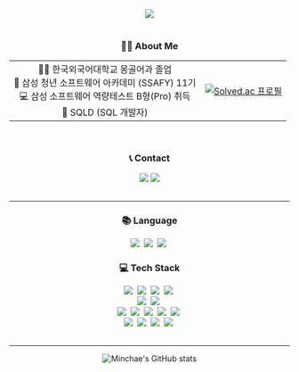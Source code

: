 <div align="center" style="width: 100%">
  <img align="center" src="https://github.com/user-attachments/assets/25b25176-9487-4e41-97fd-cecc064cf464" />
</div>

<br>

<h3 align="center">👩‍💻 About Me </h3>

<table align="center">
  <tr>
    <td style="text-align: center;">
      👩‍🎓 한국외국어대학교 몽골어과 졸업 <br>
      🏫 삼성 청년 소프트웨어 아카데미 (SSAFY) 11기<br>
      💻 삼성 소프트웨어 역량테스트 B형(Pro) 취득<br>
      💾 SQLD (SQL 개발자)
    </td>
    <td style="text-align: center;">
      <a href="https://solved.ac/kiminchae">
        <img src="http://mazassumnida.wtf/api/v2/generate_badge?boj=kiminchae" alt="Solved.ac 프로필">
      </a>
    </td>
  </tr>
</table>

<br>

<h3 align="center">📞 Contact</h3>
<div align="center"> 
<a href="https://kiminchae.tistory.com/" style="text-decoration: none; color: inherit;">
  <img src="https://img.shields.io/badge/tistory-000000?style=for-the-badge&logo=tistory&logoColor=white">
</a>
<a href="mailto:kiminchae@naver.com" style="text-decoration: none; color: inherit;">
  <img src="https://img.shields.io/badge/email-EA4335?style=for-the-badge&logo=gmail&logoColor=white">
</a>

</div>

<br>

---

<h3 align="center">📚 Language</h3>
<div align="center">
    <img src="https://img.shields.io/badge/python-3776AB?style=for-the-badge&logo=python&logoColor=white">&nbsp;
    <img src="https://img.shields.io/badge/java-007396?style=for-the-badge&logo=java&logoColor=white">&nbsp;
    <img src="https://img.shields.io/badge/javascript-F7DF1E?style=for-the-badge&logo=javascript&logoColor=white">&nbsp;
</div>
<h3 align="center">💻 Tech Stack</h3>
<div align="center">
    <img src="https://img.shields.io/badge/spring-6DB33F?style=for-the-badge&logo=spring&logoColor=black">&nbsp;
    <img src="https://img.shields.io/badge/springboot-6DB33F?style=for-the-badge&logo=springboot&logoColor=white">&nbsp;
    <img src="https://img.shields.io/badge/gradle-02303A?style=for-the-badge&logo=gradle&logoColor=white">&nbsp;
    <img src="https://img.shields.io/badge/django-092E20?style=for-the-badge&logo=django&logoColor=white">&nbsp;
<br>
    <img src="https://img.shields.io/badge/mysql-4479A1?style=for-the-badge&logo=mysql&logoColor=black">&nbsp;
    <img src="https://img.shields.io/badge/sqlite-003B57?style=for-the-badge&logo=sqlite&logoColor=white">&nbsp;
<br>
    <img src="https://img.shields.io/badge/React-61DAFB?style=for-the-badge&logo=React&logoColor=black">&nbsp;
    <img src="https://img.shields.io/badge/typescript-3178C6?style=for-the-badge&logo=typescript&logoColor=white">&nbsp;
    <img src="https://img.shields.io/badge/vue3-4FC08D?style=for-the-badge&logo=vue.js&logoColor=white">&nbsp;
    <img src="https://img.shields.io/badge/tailwind-06B6D4?style=for-the-badge&logo=tailwindcss&logoColor=white">&nbsp;
    <img src="https://img.shields.io/badge/webRTC-333333?style=for-the-badge&logo=webrtc&logoColor=white">&nbsp;
<br>
<img src="https://img.shields.io/badge/github-181717?style=for-the-badge&logo=github&logoColor=white">&nbsp;
<img src="https://img.shields.io/badge/gitlab-FC6D26?style=for-the-badge&logo=gitlab&logoColor=white">&nbsp;
<img src="https://img.shields.io/badge/notion-000000?style=for-the-badge&logo=notion&logoColor=white">&nbsp;
<img src="https://img.shields.io/badge/figma-F24E1E?style=for-the-badge&logo=figma&logoColor=white">&nbsp;
</div>


<br>

---

<div align="center">
  
![Minchae's GitHub stats](https://github-readme-stats.vercel.app/api?username=k1minchae&show_icons=true&theme=radical)

</div>
